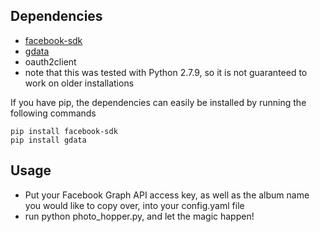 ## Dependencies ##
 - [facebook-sdk](https://github.com/pythonforfacebook/facebook-sdk) 
 - [gdata](https://github.com/google/gdata-python-client)
 - oauth2client
 - note that this was tested with Python 2.7.9, so it is not guaranteed to work on older installations

If you have pip, the dependencies can easily be installed by running the following commands
```
pip install facebook-sdk
pip install gdata
```

## Usage ##
 - Put your Facebook Graph API access key, as well as the album name you would like to copy over, into your config.yaml file
 - run python photo_hopper.py, and let the magic happen!